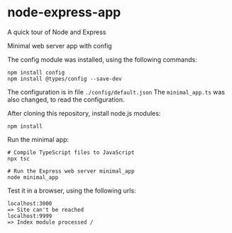 # node-express-app
A quick tour of Node and Express

Minimal web server app with config

The config module was installed, using the following commands:
```
npm install config
npm install @types/config --save-dev
```

The configuration is in file `./config/default.json` 
The `minimal_app.ts` was also changed, to read the configuration.

After cloning this repository, install node.js modules:
```
npm install
```

Run the minimal app:
```
# Compile TypeScript files to JavaScript
npx tsc

# Run the Express web server minimal_app
node minimal_app
```

Test it in a browser, using the following urls:
```
localhost:3000
=> Site can't be reached
localhost:9999
=> Index module processed /
```